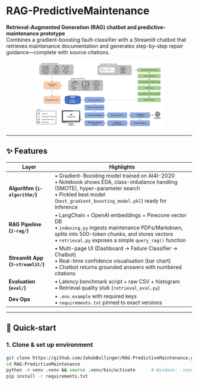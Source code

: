 # RAG-PredictiveMaintenance

**Retrieval-Augmented Generation (RAG) chatbot and predictive-maintenance prototype**  
Combines a gradient-boosting fault-classifier with a Streamlit chatbot that retrieves maintenance documentation and generates step-by-step repair guidance—complete with source citations.

<p align="center">
  <img src="3-streamlit/assets/architecture.png" width="70%" alt="System Architecture">
</p>

---

## ✨ Features
| Layer | Highlights |
|-------|------------|
| **Algorithm (`1-algorithm/`)** | • Gradient-Boosting model trained on AI4I-2020<br>• Notebook shows EDA, class-imbalance handling (SMOTE), hyper-parameter search<br>• Pickled best model (`best_gradient_boosting_model.pkl`) ready for inference |
| **RAG Pipeline (`2-rag/`)** | • LangChain + OpenAI embeddings + Pinecone vector DB<br>• `indexing.py` ingests maintenance PDFs/Markdown, splits into 500-token chunks, and stores vectors<br>• `retrieval.py` exposes a simple `query_rag()` function |
| **Streamlit App (`3-streamlit/`)** | • Multi-page UI (Dashboard → Failure Classifier → Chatbot)<br>• Real-time confidence visualisation (bar chart)<br>• Chatbot returns grounded answers with numbered citations |
| **Evaluation (`eval/`)** | • Latency benchmark script + raw CSV + histogram<br>• Retrieval quality stub (`retrieval_eval.py`) |
| **Dev Ops** | • `.env.example` with required keys<br>• `requirements.txt` pinned to exact versions |

---

## 🚀 Quick-start

### 1. Clone & set up environment
```bash
git clone https://github.com/JakobBullinger/RAG-PredictiveMaintenance.git
cd RAG-PredictiveMaintenance
python -m venv .venv && source .venv/bin/activate      # Windows: .venv\Scripts\activate
pip install -r requirements.txt
